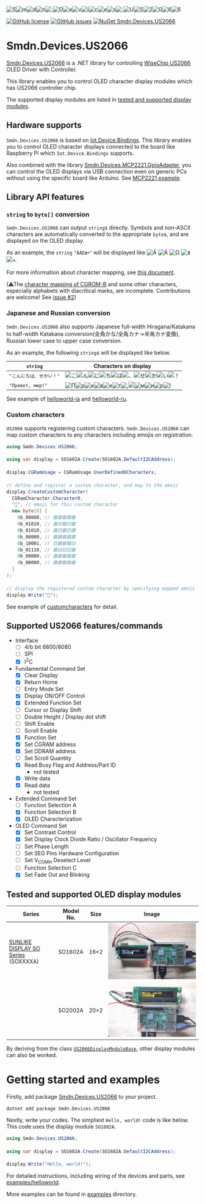 ![S](./misc/characterbitmaps//CGROM-C/50/53.svg)![m](./misc/characterbitmaps//CGROM-C/60/6D.svg)![d](./misc/characterbitmaps//CGROM-C/60/64.svg)![n](./misc/characterbitmaps//CGROM-C/60/6E.svg)![.](./misc/characterbitmaps//CGROM-C/20/2E.svg)![D](./misc/characterbitmaps//CGROM-C/40/44.svg)![e](./misc/characterbitmaps//CGROM-C/60/65.svg)![v](./misc/characterbitmaps//CGROM-C/70/76.svg)![i](./misc/characterbitmaps//CGROM-C/60/69.svg)![c](./misc/characterbitmaps//CGROM-C/60/63.svg)![e](./misc/characterbitmaps//CGROM-C/60/65.svg)![s](./misc/characterbitmaps//CGROM-C/70/73.svg)![.](./misc/characterbitmaps//CGROM-C/20/2E.svg)![U](./misc/characterbitmaps//CGROM-C/50/55.svg)![S](./misc/characterbitmaps//CGROM-C/50/53.svg)![2](./misc/characterbitmaps//CGROM-C/30/32.svg)![0](./misc/characterbitmaps//CGROM-C/30/30.svg)![6](./misc/characterbitmaps//CGROM-C/30/36.svg)![6](./misc/characterbitmaps//CGROM-C/30/36.svg)

[![GitHub license](https://img.shields.io/github/license/smdn/Smdn.Devices.US2066)](https://github.com/smdn/Smdn.Devices.US2066/blob/main/LICENSE.txt)
[![GitHub issues](https://img.shields.io/github/issues/smdn/Smdn.Devices.US2066)](https://github.com/smdn/Smdn.Devices.US2066/issues)
[![NuGet Smdn.Devices.US2066](https://img.shields.io/nuget/v/Smdn.Devices.US2066.svg)](https://www.nuget.org/packages/Smdn.Devices.US2066/)

# Smdn.Devices.US2066
[Smdn.Devices.US2066](src/Smdn.Devices.US2066/) is a .NET library for controlling [WiseChip US2066](https://www.wisechip.com.tw/) OLED Driver with Controller.

This library enables you to control OLED character display modules which has US2066 controller chip.

The supported display modules are listed in [tested and supported display modules](#tested-and-supported-oled-display-modules).



## Hardware supports
`Smdn.Devices.US2066` is based on [Iot.Device.Bindings](https://www.nuget.org/packages/Iot.Device.Bindings/). This library enables you to control OLED character displays connected to the board like Raspberry Pi which `Iot.Device.Bindings` supports.

Also combined with the library [Smdn.Devices.MCP2221.GpioAdapter](https://github.com/smdn/Smdn.Devices.MCP2221), you can control the OLED displays via USB connection even on generic PCs without using the specific board like Arduino. See [MCP2221 example](examples/MCP2221/).

## Library API features
### `string` to `byte[]` conversion
`Smdn.Devices.US2066` can output `string`s directly. Symbols and non-ASCII characters are automatically converted to the appropriate `byte`s, and are displayed on the OLED display.

As an example, the `string` `"ÄÁΩ⏫￫"` will be displayed like ![Ä](./misc/characterbitmaps/CGROM-A/50/5B.svg) ![Á](./misc/characterbitmaps/CGROM-A/E0/E2.svg) ![Ω](./misc/characterbitmaps/CGROM-A/B0/B5.svg) ![⏫](./misc/characterbitmaps/CGROM-A/10/12.svg) ![￫](./misc/characterbitmaps/CGROM-A/D0/DF.svg).

For more information about character mapping, see [this document](./doc/characters/).

(⚠The [character mapping of CGROM-B](./doc/characters/CGROM-B.md) and some other characters, especially alphabets with diacritical marks, are incomplete. Contributions are welcome! See [issue #2](https://github.com/smdn/Smdn.Devices.US2066/issues/2))

### Japanese and Russian conversion
`Smdn.Devices.US2066` also supports Japanese full-width Hiragana/Katakana to half-width Katakana conversion(全角かな/全角カナ→半角カナ変換), Russian lower case to upper case conversion.

As an example, the following `string`s will be displayed like below.

|`string`|Characters on display|
|--------|---------------------|
|`"こんにちは、せかい！"`|![こ](./misc/characterbitmaps//CGROM-C/B0/BA.svg)![ん](./misc/characterbitmaps//CGROM-C/D0/DD.svg)![に](./misc/characterbitmaps//CGROM-C/C0/C6.svg)![ち](./misc/characterbitmaps//CGROM-C/C0/C1.svg)![は](./misc/characterbitmaps//CGROM-C/C0/CA.svg)![、](./misc/characterbitmaps//CGROM-C/A0/A4.svg)![せ](./misc/characterbitmaps//CGROM-C/B0/BE.svg)![か](./misc/characterbitmaps//CGROM-C/B0/B6.svg)![い](./misc/characterbitmaps//CGROM-C/B0/B2.svg)![！](./misc/characterbitmaps//CGROM-C/20/21.svg)|
|`"Привет, мир!"`|![П](./misc/characterbitmaps//CGROM-B/80/8F.svg)![р](./misc/characterbitmaps//CGROM-B/90/90.svg)![и](./misc/characterbitmaps//CGROM-B/80/88.svg)![в](./misc/characterbitmaps//CGROM-B/80/82.svg)![е](./misc/characterbitmaps//CGROM-B/80/85.svg)![т](./misc/characterbitmaps//CGROM-B/90/92.svg)![,](./misc/characterbitmaps//CGROM-B/20/2C.svg)![ ](./misc/characterbitmaps//CGROM-B/20/20.svg)![м](./misc/characterbitmaps//CGROM-B/80/8C.svg)![и](./misc/characterbitmaps//CGROM-B/80/88.svg)![р](./misc/characterbitmaps//CGROM-B/90/90.svg)![!](./misc/characterbitmaps//CGROM-B/20/21.svg)|

See example of [helloworld-ja](examples/helloworld-ja/) and [helloworld-ru](examples/helloworld-ru/).

### Custom characters
`US2066` supports registering custom characters. `Smdn.Devices.US2066` can map custom characters to any characters including emojis on registration.

```cs
using Smdn.Devices.US2066;

using var display = SO1602A.Create(SO1602A.DefaultI2CAddress);

display.CGRamUsage = CGRamUsage.UserDefined6Characters;

// define and register a custom character, and map to the emoji
display.CreateCustomCharacter(
  CGRamCharacter.Character0,
  "🙂", // emoji for this custom character
  new byte[8] {
    0b_00000, // 🟪🟪🟪🟪🟪
    0b_01010, // 🟪🟨🟪🟨🟪
    0b_01010, // 🟪🟨🟪🟨🟪
    0b_00000, // 🟪🟪🟪🟪🟪
    0b_10001, // 🟨🟪🟪🟪🟨
    0b_01110, // 🟪🟨🟨🟨🟪
    0b_00000, // 🟪🟪🟪🟪🟪
    0b_00000, // 🟪🟪🟪🟪🟪
  }
);

// display the registered custom character by specifying mapped emoji
display.Write("🙂");
```

See example of [customcharacters](examples/customcharacters) for detail.



## Supported US2066 features/commands
- Interface
  - [ ] 4/b bit 6800/8080
  - [ ] SPI
  - [x] I<sup>2</sup>C
- Fundamental Command Set
  - [x] Clear Display
  - [x] Return Home
  - [ ] Entry Mode Set
  - [x] Display ON/OFF Control
  - [x] Extended Function Set
  - [ ] Cursor or Display Shift
  - [ ] Double Height / Display dot shift
  - [ ] Shift Enable
  - [ ] Scroll Enable
  - [x] Function Set
  - [x] Set CGRAM address
  - [x] Set DDRAM address
  - [ ] Set Scroll Quantity
  - [x] Read Busy Flag and Address/Part ID
    - not tested
  - [x] Write data
  - [x] Read data
    - not tested
- Extended Command Set
  - [ ] Function Selection A
  - [x] Function Selection B
  - [x] OLED Characterization
- OLED Command Set
  - [x] Set Contrast Control
  - [x] Set Display Clock Divide Ratio / Oscillator Frequency
  - [ ] Set Phase Length
  - [ ] Set SEG Pins Hardware Configuration
  - [ ] Set V<sub>COMH</sub> Deselect Level
  - [ ] Function Selection C
  - [x] Set Fade Out and Blinking

## Tested and supported OLED display modules
|Series                                                                                             |Model No.|Size |Image                                      |
|---------------------------------------------------------------------------------------------------|---------|-----|:-----------------------------------------:|
|[SUNLIKE DISPLAY SO Series](https://www.lcd-modules.com.tw/page/about/index.aspx?kind=27) (SOXXXXA)|SO1602A  |16×2|![SO1602A](doc/display-modules/SO1602A.jpg)|
|                                                                                                   |SO2002A  |20×2|![SO2002A](doc/display-modules/SO2002A.jpg)|

By deriving from the class [`US2066DisplayModuleBase`](src/Smdn.Devices.US2066/Smdn.Devices.US2066/US2066DisplayModuleBase.cs), other display modules can also be worked.

# Getting started and examples
Firstly, add package [Smdn.Devices.US2066](https://www.nuget.org/packages/Smdn.Devices.US2066/) to your project.

```
dotnet add package Smdn.Devices.US2066
```

Nextly, write your codes. The simpliest `Hello, world!` code is like below. This code uses the display module `SO1602A`.

```cs
using Smdn.Devices.US2066;

using var display = SO1602A.Create(SO1602A.DefaultI2CAddress);

display.Write("Hello, world!");
```

For detailed instructions, including wiring of the devices and parts, see [examples/helloworld](examples/helloworld/README.md).

More examples can be found in [examples](examples/) directory.
